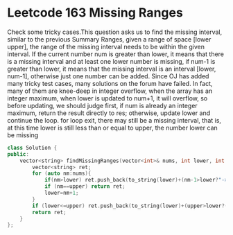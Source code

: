 # Leetcode 163 Missing Ranges

Check some tricky cases.This question asks us to find the missing interval, similar to the previous Summary Ranges, given a range of space [lower upper], the range of the missing interval needs to be within the given interval. If the current number num is greater than lower, it means that there is a missing interval and at least one lower number is missing, if num-1 is greater than lower, it means that the missing interval is an interval [lower, num-1], otherwise just one number can be added. Since OJ has added many tricky test cases, many solutions on the forum have failed. In fact, many of them are knee-deep in integer overflow, when the array has an integer maximum, when lower is updated to num+1, it will overflow, so before updating, we should judge first, if num is already an integer maximum, return the result directly to res; otherwise, update lower and continue the loop. for loop exit, there may still be a missing interval, that is, at this time lower is still less than or equal to upper, the number lower can be missing

```cpp
class Solution {
public:
    vector<string> findMissingRanges(vector<int>& nums, int lower, int upper) {
        vector<string> ret;
        for (auto nm:nums){
            if(nm>lower) ret.push_back(to_string(lower)+(nm-1>lower?"->"+ to_string(nm-1):""));
            if (nm==upper) return ret;
            lower=nm+1;
        }
        if (lower<=upper) ret.push_back(to_string(lower)+(upper>lower?("->"+to_string(upper)):""));
        return ret;
    }
};
```
